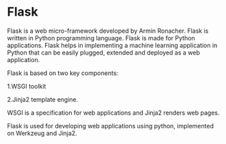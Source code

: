 # Flask

Flask is a web micro-framework developed by Armin Ronacher. Flask is written in Python programming language. Flask is made for Python applications. Flask helps in implementing a machine learning application in Python that can be easily plugged, extended and deployed as a web application. 

Flask is based on two key components: 

1.WSGI toolkit  

2.Jinja2 template engine. 

WSGI is a specification for web applications and Jinja2 renders web pages.

Flask is used for developing web applications using python, implemented on Werkzeug and Jinja2. 
